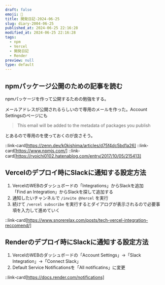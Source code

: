 ```yaml
---
draft: false
emoji: 🎫
title: 開発日記-2024-06-25
slug: diary-2004-06-25
published_at: 2024-06-25 22:16:28
modified_at: 2024-06-25 22:16:28
tags:
  - npm
  - Vercel
  - 開発日記
  - Render
preview: null
type: default
---
```


## npmパッケージ公開のための記事を読む

npmパッケージを作って公開するための勉強をする。

メールアドレスが公開されるらしいので専用のメールを作った。Account Settingsのページにも

> This email will be added to the metadata of packages you publish

とあるので専用のを使っておくのが良さそう。

::link-card[https://zenn.dev/k0kishima/articles/d75f4dc5bd1a26]
::link-card[https://www.npmjs.com/]
::link-card[https://ryoichi0102.hatenablog.com/entry/2017/10/05/215413]

## Vercelのデプロイ時にSlackに通知する設定方法

1. VercelのWEBのダッシュボードの「Integrations」からSlackを追加  
   「Find an Integration」からSlackを探して追加する
2. 通知したいチャンネルで `/invite @Vercel` を実行
3. 続けて `/vercel subscribe` を実行するとダイアログが表示されるので必要事項を入力して進めていく

::link-card[https://www.snorerelax.com/posts/tech-vercel-integration-reccomend/]

## Renderのデプロイ時にSlackに通知する設定方法

1. VercelのWEBのダッシュボードの「Account Settings」→「Slack Integration」→「Connect Slack」
2. Default Service Notificationsを「All notificatins」に変更

::link-card[https://docs.render.com/notifications]
